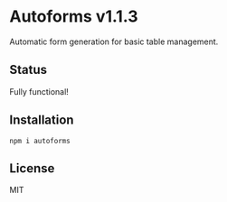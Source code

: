 # Autoforms v1.1.3

Automatic form generation for basic table management.

## Status

Fully functional!

## Installation

`npm i autoforms`

## License

MIT
